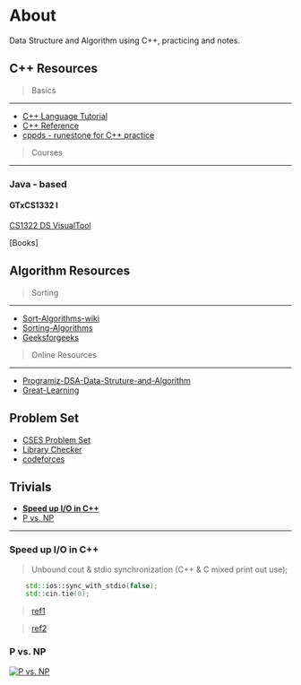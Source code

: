 # About

Data Structure and Algorithm using C++, practicing and notes.

## C++ Resources

> Basics

---

- [C++ Language Tutorial](http://www.cplusplus.com/doc/tutorial/)
- [C++ Reference](http://www.cplusplus.com/reference/)
- [cppds - runestone for C++ practice](https://runestone.academy/ns/books/published/cppds/index.html)

> Courses

---

### Java - based

#### GTxCS1332 I

[CS1322 DS VisualTool](https://csvistool.com/)

[Books]

## Algorithm Resources

> Sorting

---

- [Sort-Algorithms-wiki](https://en.wikipedia.org/wiki/Sorting_algorithm)
- [Sorting-Algorithms](https://www.mygreatlearning.com/blog/full-stack-development/algorithm/)
- [Geeksforgeeks](https://www.geeksforgeeks.org/sorting-algorithms/?ref=lbp)

> Online Resources

---

- [Programiz-DSA-Data-Struture-and-Algorithm](https://www.programiz.com/dsa)
- [Great-Learning](https://www.mygreatlearning.com/academy)

## Problem Set

- [CSES Problem Set](https://cses.fi/problemset/list/)
- [Library Checker](https://judge.yosupo.jp/)
- [codeforces](http://cfrp.azurewebsites.net/)

## Trivials

- [**Speed up I/O in C++**](#speed-up-io-in-c)
- [P vs. NP](#p-vs.-np)

---

### Speed up I/O in C++

> Unbound cout & stdio synchronization (C++ & C mixed print out use);

```C++
    std::ios::sync_with_stdio(false);
    std::cin.tie(0);
```

> [ref1](https://www.hankcs.com/program/cpp/cin-tie-with-sync_with_stdio-acceleration-input-and-output.html)

> [ref2](https://www.796t.com/post/MmcwYw==.html)

### P vs. NP

[![P vs. NP](https://i.ytimg.com/vi/YX40hbAHx3s/maxresdefault.jpg)](https://youtu.be/YX40hbAHx3s)
